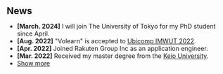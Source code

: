 <h1 id="news"></h1>

<h2 style="margin: 60px 0px 10px;">News</h2>

<ul>
  <li><strong>[March. 2024]</strong> I will join The University of Tokyo for my PhD student since April.</li>
  <li><strong>[Aug. 2022]</strong> "Volearn" is accepted to <a href="https://ubicomp.org/ubicomp2022/">Ubicomp IMWUT 2022</a>.</li>
  
  <li><strong>[Apr. 2022]</strong> Joined Rakuten Group Inc as an application engineer.</li>

  <li><strong>[Mar. 2022]</strong> Received my master degree from the <a href="https://www.keio.ac.jp/en/">Keio University</a>.</li>

  <li> <a href="javascript:toggle_vis('newsmore')">Show more</a> </li>
<div id="newsmore" style="display:none">

  <li><strong>[Feb. 2022]</strong> "Knock Knock" is accepted to <a href="https://2022.augmented-humans.org/calls-for-participation/">Augmented Humans 2022</a>.</li>

  <li><strong>[Dec. 2021]</strong> "Knock Knock" won 2nd place of <a href="https://www.sony-semicon.com/ja/info/2021/2021122101.html">SONY Sensing Solution Hackathon</a>.</li>

  <li><strong>[Oct. 2021]</strong> "Volearn" is presented to  <a href="https://uist.acm.org/uist2021/">UIST 2021</a> Demo session.</li>

  <li><strong>[Oct. 2021]</strong> Served as the student volunteer for UIST 2021 and ASSETS 2021.
  </li>

  <li><strong>[Apr. 2021]</strong> "FacialPen" is accpeted to <a href="https://asian-chi.github.io/2021/">Asian CHI Symposium 2021</a>.</li>

</div>

</ul>
